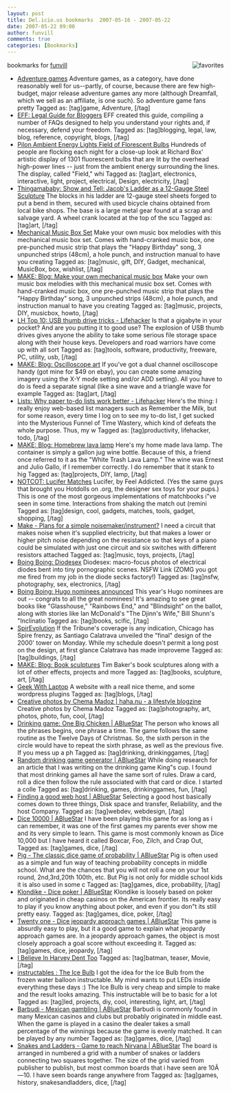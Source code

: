 ```yaml
---
layout: post
title: Del.icio.us bookmarks  2007-05-16 - 2007-05-22
date: 2007-05-22 09:00
author: funvill
comments: true
categories: [Bookmarks]
---
```

bookmarks for <a href="http://del.icio.us/funvill"> funvill</a>
<a href="http://del.icio.us/funvill"> <img src="http://blog.abluestar.com/public/uploads/2007/03/favorites_icon.thumbnail.jpg" alt="favorites" align="right" /></a>
<ul>
	<li><a href="http://www.costik.com/weblog/2007/01/manifestos-adventure-games.html" title="http://www.costik.com/weblog/2007/01/manifestos-adventure-games.html">Adventure games</a>
Adventure games, as a category, have done reasonably well for us--partly, of course, because there are few high-budget, major release adventure games any more (although Dreamfall, which we sell as an affiliate, is one such). So adventure game fans pretty Tagged as: [tag]game, Adventure, [/tag]</li>
	<li><a href="http://www.eff.org/bloggers/lg/" title="http://www.eff.org/bloggers/lg/">EFF: Legal Guide for Bloggers</a>
EFF created this guide, compiling a number of FAQs designed to help you understand your rights and, if necessary, defend your freedom. Tagged as: [tag]blogging, legal, law, blog, reference, copyright, blogs, [/tag]</li>
	<li><a href="http://www.pureenergysystems.com/news/exclusive/2004/pylon_ambience/index.html" title="http://www.pureenergysystems.com/news/exclusive/2004/pylon_ambience/index.html">Pilon Ambient Energy Lights Field of Florescent Bulbs</a>
Hundreds of people are flocking each night for a close-up look at Richard Box' artistic display of 1301 fluorescent bulbs that are lit by the overhead high-power lines -- just from the ambient energy surrounding the lines. The display, called "Field," whi Tagged as: [tag]art, electronics, interactive, light, project, electrical, Design, electricity, [/tag]</li>
	<li><a href="http://www.thingamababy.com/baby/2007/05/jacobsladder.html#more" title="http://www.thingamababy.com/baby/2007/05/jacobsladder.html#more">Thingamababy: Show and Tell: Jacob's Ladder as a 12-Gauge Steel Sculpture</a>
The blocks in his ladder are 12-gauge steel sheets forged to put a bend in them, secured with used bicycle chains obtained from local bike shops. The base is a large metal gear found at a scrap and salvage yard. A wheel crank located at the top of the scu Tagged as: [tag]art, [/tag]</li>
	<li><a href="http://www.theafternoon.com/50136.html" title="http://www.theafternoon.com/50136.html">Mechanical Music Box Set</a>
Make your own music box melodies with this mechanical music box set. Comes with hand-cranked music box, one pre-punched music strip that plays the "Happy Birthday" song, 3 unpunched strips (48cm), a hole punch, and instruction manual to have you creating Tagged as: [tag]music, gift, DIY, Gadget, mechanical, MusicBox, box, wishlist, [/tag]</li>
	<li><a href="http://www.makezine.com/blog/archive/2007/05/make_your_own_mechanical.html?CMP=OTC-0D6B48984890" title="http://www.makezine.com/blog/archive/2007/05/make_your_own_mechanical.html?CMP=OTC-0D6B48984890">MAKE: Blog: Make your own mechanical music box</a>
Make your own music box melodies with this mechanical music box set. Comes with hand-cranked music box, one pre-punched music strip that plays the "Happy Birthday" song, 3 unpunched strips (48cm), a hole punch, and instruction manual to have you creating Tagged as: [tag]music, projects, DIY, musicbox, howto, [/tag]</li>
	<li><a href="http://lifehacker.com/software/lifehacker-top-10/lh-top-10-usb-thumb-drive-tricks-255738.php" title="http://lifehacker.com/software/lifehacker-top-10/lh-top-10-usb-thumb-drive-tricks-255738.php">LH Top 10: USB thumb drive tricks - Lifehacker</a>
Is that a gigabyte in your pocket? And are you putting it to good use? The explosion of USB thumb drives gives anyone the ability to take some serious file storage space along with their house keys.  Developers and road warriors have come up with all sort Tagged as: [tag]tools, software, productivity, freeware, PC, utility, usb, [/tag]</li>
	<li><a href="http://www.makezine.com/blog/archive/2007/04/oscilloscope_art.html?CMP=OTC-0D6B48984890" title="http://www.makezine.com/blog/archive/2007/04/oscilloscope_art.html?CMP=OTC-0D6B48984890">MAKE: Blog: Oscilloscope art</a>
If you've got a dual channel oscilloscope handy (got mine for $49 on ebay), you can create some amazing imagery using the X-Y mode setting and/or ADD setting).  All you have to do is feed a separate signal (like a sine wave and a triangle wave for example Tagged as: [tag]art, [/tag]</li>
	<li><a href="http://lifehacker.com/software/lists/why-paper-to+do-lists-work-better-254290.php" title="http://lifehacker.com/software/lists/why-paper-to+do-lists-work-better-254290.php">Lists: Why paper to-do lists work better - Lifehacker</a>
Here's the thing: I really enjoy web-based list managers such as Remember the Milk, but for some reason, every time I log on to see my to-do list, I get sucked into the Mysterious Funnel of Time Wastery, which kind of defeats the whole purpose. Thus, my w Tagged as: [tag]productivity, lifehacker, todo, [/tag]</li>
	<li><a href="http://www.makezine.com/blog/archive/2007/04/homebrew_lava_lamp.html?CMP=OTC-0D6B48984890" title="http://www.makezine.com/blog/archive/2007/04/homebrew_lava_lamp.html?CMP=OTC-0D6B48984890">MAKE: Blog: Homebrew lava lamp</a>
Here's my home made lava lamp. The container is simply a gallon jug wine bottle. Because of this, a friend once referred to it as the "White Trash Lava Lamp." The wine was Ernest and Julio Gallo, if I remember correctly. I do remember that it stank to hig Tagged as: [tag]projects, DIY, lamp, [/tag]</li>
	<li><a href="http://www.notcot.com/archives/2007/04/lucifer_matches.php" title="http://www.notcot.com/archives/2007/04/lucifer_matches.php">NOTCOT: Lucifer Matches</a>
Lucifer, by Feel Addicted. (Yes the same guys that brought you Hotdolls on .org, the designer sex toys for your pups.) This is one of the most gorgeous implementations of matchbooks i&quot;ve seen in some time. Interactions from shaking the match out (remini Tagged as: [tag]design, cool, gadgets, matches, tools, gadget, shopping, [/tag]</li>
	<li><a href="http://forums.makezine.com/comments.php?DiscussionID=1828" title="http://forums.makezine.com/comments.php?DiscussionID=1828">Make - Plans for a simple noisemaker/instrument?</a>
I need a circuit that makes noise when it's supplied electricity, but that makes a lower or higher pitch noise depending on the resistance so that keys of a piano could be simulated with just one circuit and six switches with different resistors attached Tagged as: [tag]music, toys, projects, [/tag]</li>
	<li><a href="http://www.boingboing.net/2007/03/30/diodesex.html" title="http://www.boingboing.net/2007/03/30/diodesex.html">Boing Boing: Diodesex</a>
Diodesex: macro-focus photos of electrical diodes bent into tiny pornographic scenes. NSFW Link (ZOMG you got me fired from my job in the diode secks factory!) Tagged as: [tag]nsfw, photography, sex, electronics, [/tag]</li>
	<li><a href="http://www.boingboing.net/2007/03/29/hugo_nominees_announ.html" title="http://www.boingboing.net/2007/03/29/hugo_nominees_announ.html">Boing Boing: Hugo nominees announced</a>
This year's Hugo nominees are out -- congrats to all the great nominees! It's amazing to see great books like "Glasshouse," "Rainbows End," and "Blindsight" on the ballot, along with stories like Ian McDonald's "The Djinn's Wife," Bill Shunn's "Inclinatio Tagged as: [tag]books, scific, [/tag]</li>
	<li><a href="http://archidose.blogspot.com/2007/03/spirevolution.html" title="http://archidose.blogspot.com/2007/03/spirevolution.html">SpirEvolution</a>
If the Tribune's coverage is any indication, Chicago has Spire frenzy, as Santiago Calatrava unveiled the "final" design of the 2000' tower on Monday. While my schedule doesn't permit a long post on the design, at first glance Calatrava has made improveme Tagged as: [tag]buildings, [/tag]</li>
	<li><a href="http://www.makezine.com/blog/archive/2007/03/book_sculptures_1.html?CMP=OTC-0D6B48984890" title="http://www.makezine.com/blog/archive/2007/03/book_sculptures_1.html?CMP=OTC-0D6B48984890">MAKE: Blog: Book sculptures</a>
Tim Baker's book sculptures along with a lot of other effects, projects and more Tagged as: [tag]books, sculpture, art, [/tag]</li>
	<li><a href="http://www.geekwithlaptop.com/" title="http://www.geekwithlaptop.com/">Geek With Laptop</a>
A website with a reall nice theme, and some wordpress plugins Tagged as: [tag]blogs, [/tag]</li>
	<li><a href="http://haha.nu/creative/creative-photos-by-chema-madoz" title="http://haha.nu/creative/creative-photos-by-chema-madoz">Creative photos by Chema Madoz | haha.nu - a lifestyle blogzine</a>
Creative photos by Chema Madoz Tagged as: [tag]photography, art, photos, photo, fun, cool, [/tag]</li>
	<li><a href="http://blog.abluestar.com/drinking-game-one-big-chicken/" title="http://blog.abluestar.com/drinking-game-one-big-chicken/">Drinking game: One Big Chicken | ABlueStar</a>
The person who knows all the phrases begins, one phrase a time. The game follows the same routine as the Twelve Days of Christmas. So, the sixth person in the circle would have to repeat the sixth phrase, as well as the previous five.  If you mess up a ph Tagged as: [tag]drinking, drinkinggames, [/tag]</li>
	<li><a href="http://blog.abluestar.com/random-drinking-game-generator/" title="http://blog.abluestar.com/random-drinking-game-generator/">Random drinking game generator | ABlueStar</a>
While doing research for an article that I was writing on the drinking game King&quot;s cup. I found that most drinking games all have the same sort of rules. Draw a card, roll a dice then follow the rule associated with that card or dice.  I started a colle Tagged as: [tag]drinking, games, drinkinggames, fun, [/tag]</li>
	<li><a href="http://blog.abluestar.com/finding-a-good-web-host/" title="http://blog.abluestar.com/finding-a-good-web-host/">Finding a good web host | ABlueStar</a>
Selecting a good host basically comes down to three things, Disk space and transfer, Reliability, and the host Company. Tagged as: [tag]webdev, webdesign, [/tag]</li>
	<li><a href="http://blog.abluestar.com/dice-10000/" title="http://blog.abluestar.com/dice-10000/">Dice 10000 | ABlueStar</a>
I have been playing this game for as long as i can remember, it was one of the first games my parents ever show me and its very simple to learn.  This game is most commonly known as Dice 10,000 but I have heard it called Boxcar, Foo, Zilch, and Crap Out, Tagged as: [tag]games, dice, [/tag]</li>
	<li><a href="http://blog.abluestar.com/pig-the-classic-dice-game-of-probability/" title="http://blog.abluestar.com/pig-the-classic-dice-game-of-probability/">Pig - The classic dice game of probability | ABlueStar</a>
Pig is often used as a simple and fun way of teaching probability concepts in middle school. What are the chances that you will not roll a one on your 1st round, 2nd,3rd,20th 100th, etc. But Pig is not only for middle school kids it is also used in some c Tagged as: [tag]games, dice, probability, [/tag]</li>
	<li><a href="http://blog.abluestar.com/klondike-dice-poker/" title="http://blog.abluestar.com/klondike-dice-poker/">Klondike - Dice poker | ABlueStar</a>
Klondike is loosely based on poker and originated in cheap casinos on the American frontier. Its really easy to play if you know anything about poker, and even if you don&quot;t its still pretty easy. Tagged as: [tag]games, dice, poker, [/tag]</li>
	<li><a href="http://blog.abluestar.com/twenty-one-dice-jeopardy-approach-games/" title="http://blog.abluestar.com/twenty-one-dice-jeopardy-approach-games/">Twenty one - Dice jeopardy approach games | ABlueStar</a>
This game is absurdly easy to play, but it a good game to explain what jeopardy approach games are. In a jeopardy approach games, the object is most closely approach a goal score without exceeding it. Tagged as: [tag]games, dice, jeopardy, [/tag]</li>
	<li><a href="http://www.ibelieveinharveydenttoo.com/" title="http://www.ibelieveinharveydenttoo.com/">I Believe In Harvey Dent Too</a>
Tagged as: [tag]batman, teaser, Movie, [/tag]</li>
	<li><a href="http://www.instructables.com/id/EIRKXXCF1A5NNUH/" title="http://www.instructables.com/id/EIRKXXCF1A5NNUH/">instructables : The Ice Bulb</a>
I got the idea for the Ice Bulb from the frozen water balloon instructable. My mind wants to put LEDs inside everything these days :)  The Ice Bulb is very cheap and simple to make and the result looks amazing. This instructable will be to basic for a lot Tagged as: [tag]led, projects, diy, cool, interesting, light, art, [/tag]</li>
	<li><a href="http://blog.abluestar.com/barbudi-mexican-gambling/" title="http://blog.abluestar.com/barbudi-mexican-gambling/">Barbudi - Mexican gambling | ABlueStar</a>
Barbudi is commonly found in many Mexican casinos and clubs but probably originated in middle east. When the game is played in a casino the dealer takes a small percentage of the winnings because the game is evenly matched. It can be played by any number Tagged as: [tag]games, dice, [/tag]</li>
	<li><a href="http://blog.abluestar.com/snakes-and-ladders-game-to-reach-nirvana/" title="http://blog.abluestar.com/snakes-and-ladders-game-to-reach-nirvana/">Snakes and Ladders - Game to reach Nirvana | ABlueStar</a>
The board is arranged in numbered a grid with a number of snakes or ladders connecting two squares together. The size of the grid varied from publisher to publish, but most common boards that i have seen are 10Ã—10. I have seen boards range anywhere from Tagged as: [tag]games, history, snakesandladders, dice, [/tag]</li>
</ul>
